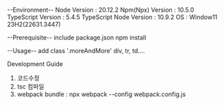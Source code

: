 --Environment--
Node Version : 20.12.2
Npm(Npx) Version : 10.5.0
TypeScript Version : 5.4.5
TypeScript Node Version : 10.9.2
OS : Window11 23H2(22631.3447)

--Prerequisite--
include package.json
npm install

--Usage--
   add class '.moreAndMore' div, tr, td.... 

Development Guide

1. 코드수정
2. tsc 컴파일
3. webpack bundle : npx webpack --config webpack.config.js
